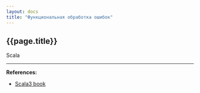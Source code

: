 ```yaml
---
layout: docs
title: "Функциональная обработка ошибок"
---
```


## {{page.title}}

Scala


---

**References:**
- [Scala3 book](https://docs.scala-lang.org/scala3/book/fp-functional-error-handling.html)
